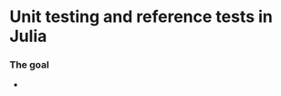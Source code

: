 <!--This file was generated, do not modify it.-->
# Unit testing and reference tests in Julia

### The goal
-

